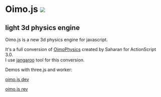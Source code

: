 Oimo.js <img src="http://lo-th.github.io/Oimo.js/images/logo.png"/>
=========

## light 3d physics engine ##


Oimo.js is a new 3d physics engine for javascript.

It's a full conversion of [OimoPhysics](https://github.com/saharan/OimoPhysics) created by Saharan for ActionScript 3.0.<br>
I use [jangaroo](http://www.jangaroo.net/home/) tool for this conversion.


Demos with three.js and worker:

[oimo.js dev](http://lo-th.github.io/Oimo.js/index.html)

[oimo.js rev](http://lo-th.github.io/Oimo.js/index_rev.html)
